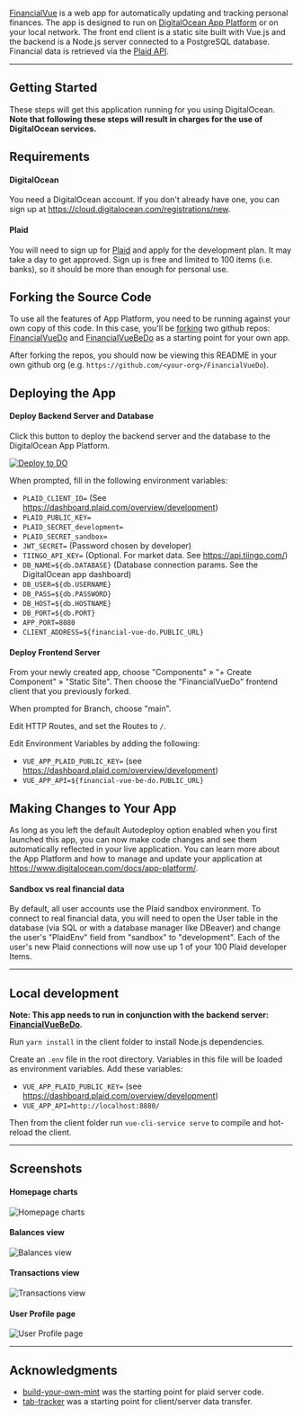 [FinancialVue](https://github.com/blairun/FinancialVueDo) is a web app for automatically updating and tracking personal finances. The app is designed to run on [DigitalOcean App Platform](https://www.digitalocean.com/products/app-platform/) or on your local network. The front end client is a static site built with Vue.js and the backend is a Node.js server connected to a PostgreSQL database. Financial data is retrieved via the [Plaid API](https://plaid.com/).

---
## Getting Started

These steps will get this application running for you using DigitalOcean. **Note that following these steps will result in charges for the use of DigitalOcean services.**


## Requirements

#### DigitalOcean
You need a DigitalOcean account. If you don't already have one, you can sign up at https://cloud.digitalocean.com/registrations/new.

#### Plaid
You will need to sign up for [Plaid](https://plaid.com/) and apply for the development plan. It may take a day to get approved. Sign up is free and limited to 100 items (i.e. banks), so it should be more than enough for personal use.

## Forking the Source Code

To use all the features of App Platform, you need to be running against your own copy of this code. In this case, you'll be [forking](https://docs.github.com/en/github/getting-started-with-github/fork-a-repo) two github repos: [FinancialVueDo](https://github.com/blairun/FinancialVueDo) and [FinancialVueBeDo](https://github.com/blairun/FinancialVueBeDo) as a starting point for your own app.

After forking the repos, you should now be viewing this README in your own github org (e.g. `https://github.com/<your-org>/FinancialVueDo`).

## Deploying the App

#### Deploy Backend Server and Database

Click this button to deploy the backend server and the database to the DigitalOcean App Platform.

 [![Deploy to DO](https://mp-assets1.sfo2.digitaloceanspaces.com/deploy-to-do/do-btn-blue.svg)](https://cloud.digitalocean.com/apps/new?repo=https://github.com/blairun/FinancialVueBeDo/tree/main)

When prompted, fill in the following environment variables:

- `PLAID_CLIENT_ID=` (See https://dashboard.plaid.com/overview/development)
- `PLAID_PUBLIC_KEY=`
- `PLAID_SECRET_development=`
- `PLAID_SECRET_sandbox=`
- `JWT_SECRET=` (Password chosen by developer)
- `TIINGO_API_KEY=` (Optional. For market data. See https://api.tiingo.com/)
- `DB_NAME=${db.DATABASE}` (Database connection params. See the DigitalOcean app dashboard)
- `DB_USER=${db.USERNAME}`
- `DB_PASS=${db.PASSWORD}`
- `DB_HOST=${db.HOSTNAME}`
- `DB_PORT=${db.PORT}`
- `APP_PORT=8080`
- `CLIENT_ADDRESS=${financial-vue-do.PUBLIC_URL}`

#### Deploy Frontend Server

From your newly created app, choose "Components" » "+ Create Component" » "Static Site". Then choose the "FinancialVueDo" frontend client that you previously forked.

When prompted for Branch, choose  "main".

Edit HTTP Routes, and set the Routes to `/`.

Edit Environment Variables by adding the following:

- `VUE_APP_PLAID_PUBLIC_KEY=` (see https://dashboard.plaid.com/overview/development)
- `VUE_APP_API=${financial-vue-be-do.PUBLIC_URL}`

## Making Changes to Your App

As long as you left the default Autodeploy option enabled when you first launched this app, you can now make code changes and see them automatically reflected in your live application. You can learn more about the App Platform and how to manage and update your application at https://www.digitalocean.com/docs/app-platform/.

#### Sandbox vs real financial data

By default, all user accounts use the Plaid sandbox environment. To connect to real financial data, you will need to open the User table in the database (via SQL or with a database manager like DBeaver) and change the user's "PlaidEnv" field from "sandbox" to "development". Each of the user's new Plaid connections will now use up 1 of your 100 Plaid developer Items.

---

## Local development

**Note: This app needs to run in conjunction with the backend server: [FinancialVueBeDo](https://github.com/blairun/FinancialVueBeDo).**

Run `yarn install` in the client folder to install Node.js dependencies.

Create an `.env` file in the root directory. Variables in this file will be loaded as environment variables. Add these variables:

- `VUE_APP_PLAID_PUBLIC_KEY=` (see https://dashboard.plaid.com/overview/development)
- `VUE_APP_API=http://localhost:8880/`

Then from the client folder run `vue-cli-service serve` to compile and hot-reload the client.

---

## Screenshots

#### Homepage charts
![Homepage charts](https://raw.githubusercontent.com/blairun/FinancialVueDo/main/public/FinancialVue%20-%20Home.png)

#### Balances view
![Balances view](https://raw.githubusercontent.com/blairun/FinancialVueDo/main/public/FinancialVue%20-%20Balances.png)

#### Transactions view
![Transactions view](https://raw.githubusercontent.com/blairun/FinancialVueDo/main/public/FinancialVue%20-%20Transactions.png)

#### User Profile page
![User Profile page](https://raw.githubusercontent.com/blairun/FinancialVueDo/main/public/FinancialVue%20-%20User%20Profile.png)

---
## Acknowledgments

- [build-your-own-mint](https://github.com/yyx990803/build-your-own-mint) was the starting point for plaid server code.
- [tab-tracker](https://github.com/codyseibert/tab-tracker) was a starting point for client/server data transfer.
